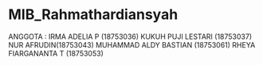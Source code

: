 # MIB_Rahmathardiansyah
ANGGOTA :  IRMA ADELIA P (18753036) KUKUH PUJI LESTARI (18753037) NUR AFRUDIN(18753043) MUHAMMAD ALDY BASTIAN (18753061) RHEYA FIARGANANTA T (18753053)
